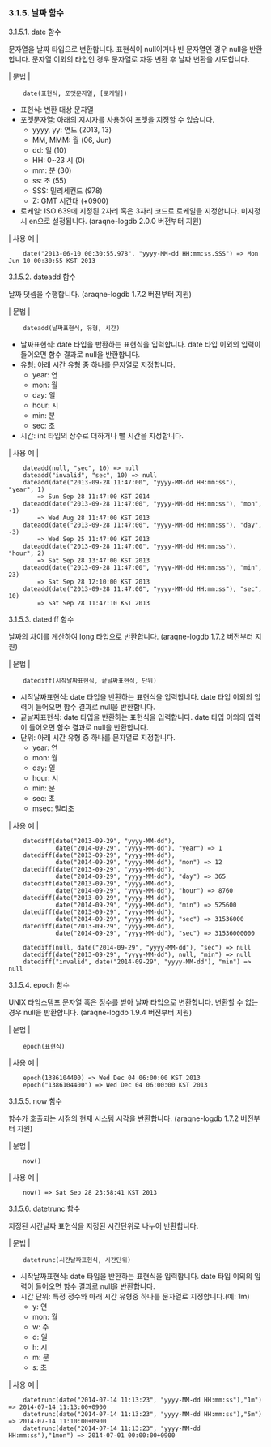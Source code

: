 ### 3.1.5. 날짜 함수

3.1.5.1. date 함수

문자열을 날짜 타입으로 변환합니다. 표현식이 null이거나 빈 문자열인 경우 null을 반환합니다. 문자열 이외의 타입인 경우 문자열로 자동 변환 후 날짜 변환을 시도합니다.

\| 문법 \|

~~~~
	date(표현식, 포맷문자열, [로케일])
~~~~

 * 표현식: 변환 대상 문자열
 * 포맷문자열: 아래의 지시자를 사용하여 포맷을 지정할 수 있습니다.
     * yyyy, yy: 연도 (2013, 13)
     * MM, MMM: 월 (06, Jun)
     * dd: 일 (10)
     * HH: 0~23 시 (0)
     * mm: 분 (30)
     * ss: 초 (55)
     * SSS: 밀리세컨드 (978)
     * Z: GMT 시간대 (+0900)
 * 로케일: ISO 639에 지정된 2자리 혹은 3자리 코드로 로케일을 지정합니다. 미지정 시 en으로 설정됩니다. (araqne-logdb 2.0.0 버전부터 지원)

\| 사용 예 \|

~~~~
	date("2013-06-10 00:30:55.978", "yyyy-MM-dd HH:mm:ss.SSS") => Mon Jun 10 00:30:55 KST 2013
~~~~

3.1.5.2. dateadd 함수

날짜 덧셈을 수행합니다. (araqne-logdb 1.7.2 버전부터 지원)

\| 문법 \|

~~~~
	dateadd(날짜표현식, 유형, 시간)
~~~~

 * 날짜표현식: date 타입을 반환하는 표현식을 입력합니다. date 타입 이외의 입력이 들어오면 함수 결과로 null을 반환합니다.
 * 유형: 아래 시간 유형 중 하나를 문자열로 지정합니다.   
     * year: 연
     * mon: 월
     * day: 일
     * hour: 시
     * min: 분
     * sec: 초
 * 시간: int 타입의 상수로 더하거나 뺄 시간을 지정합니다.

\| 사용 예 \|

~~~~
	dateadd(null, "sec", 10) => null
	dateadd("invalid", "sec", 10) => null
	dateadd(date("2013-09-28 11:47:00", "yyyy-MM-dd HH:mm:ss"), "year", 1) 
		=> Sun Sep 28 11:47:00 KST 2014
	dateadd(date("2013-09-28 11:47:00", "yyyy-MM-dd HH:mm:ss"), "mon", -1) 
		=> Wed Aug 28 11:47:00 KST 2013
	dateadd(date("2013-09-28 11:47:00", "yyyy-MM-dd HH:mm:ss"), "day", -3) 
		=> Wed Sep 25 11:47:00 KST 2013
	dateadd(date("2013-09-28 11:47:00", "yyyy-MM-dd HH:mm:ss"), "hour", 2) 
		=> Sat Sep 28 13:47:00 KST 2013
	dateadd(date("2013-09-28 11:47:00", "yyyy-MM-dd HH:mm:ss"), "min", 23) 
		=> Sat Sep 28 12:10:00 KST 2013
	dateadd(date("2013-09-28 11:47:00", "yyyy-MM-dd HH:mm:ss"), "sec", 10) 
		=> Sat Sep 28 11:47:10 KST 2013
~~~~

3.1.5.3. datediff 함수

날짜의 차이를 계산하여 long 타입으로 반환합니다. (araqne-logdb 1.7.2 버전부터 지원)

\| 문법 \|

~~~~
	datediff(시작날짜표현식, 끝날짜표현식, 단위)
~~~~

 * 시작날짜표현식: date 타입을 반환하는 표현식을 입력합니다. date 타입 이외의 입력이 들어오면 함수 결과로 null을 반환합니다.
 * 끝날짜표현식: date 타입을 반환하는 표현식을 입력합니다. date 타입 이외의 입력이 들어오면 함수 결과로 null을 반환합니다.
 * 단위: 아래 시간 유형 중 하나를 문자열로 지정합니다.
     * year: 연
     * mon: 월
     * day: 일
     * hour: 시
     * min: 분
     * sec: 초
	 * msec: 밀리초

\| 사용 예 \|

~~~~
	datediff(date("2013-09-29", "yyyy-MM-dd"), 
		     date("2014-09-29", "yyyy-MM-dd"), "year") => 1
	datediff(date("2013-09-29", "yyyy-MM-dd"), 
		     date("2014-09-29", "yyyy-MM-dd"), "mon") => 12
	datediff(date("2013-09-29", "yyyy-MM-dd"), 
		     date("2014-09-29", "yyyy-MM-dd"), "day") => 365
	datediff(date("2013-09-29", "yyyy-MM-dd"), 
	         date("2014-09-29", "yyyy-MM-dd"), "hour") => 8760
	datediff(date("2013-09-29", "yyyy-MM-dd"), 
	         date("2014-09-29", "yyyy-MM-dd"), "min") => 525600
	datediff(date("2013-09-29", "yyyy-MM-dd"), 
	         date("2014-09-29", "yyyy-MM-dd"), "sec") => 31536000
	datediff(date("2013-09-29", "yyyy-MM-dd"), 
	         date("2014-09-29", "yyyy-MM-dd"), "sec") => 31536000000
			 
	datediff(null, date("2014-09-29", "yyyy-MM-dd"), "sec") => null
	datediff(date("2013-09-29", "yyyy-MM-dd"), null, "min") => null
	datediff("invalid", date("2014-09-29", "yyyy-MM-dd"), "min") => null
~~~~

3.1.5.4. epoch 함수

UNIX 타임스탬프 문자열 혹은 정수를 받아 날짜 타입으로 변환합니다. 변환할 수 없는 경우 null을 반환합니다. (araqne-logdb 1.9.4 버전부터 지원)

\| 문법 \|

~~~~
	epoch(표현식)
~~~~

\| 사용 예 \|

~~~~
	epoch(1386104400) => Wed Dec 04 06:00:00 KST 2013
	epoch("1386104400") => Wed Dec 04 06:00:00 KST 2013
~~~~

3.1.5.5. now 함수

함수가 호출되는 시점의 현재 시스템 시각을 반환합니다. (araqne-logdb 1.7.2 버전부터 지원)

\| 문법 \|

~~~~
	now()
~~~~

\| 사용 예 \|

~~~~
	now() => Sat Sep 28 23:58:41 KST 2013
~~~~

3.1.5.6. datetrunc 함수

지정된 시간날짜 표현식을 지정된 시간단위로 나누어 반환합니다.

\| 문법 \|

~~~~
	datetrunc(시간날짜표현식, 시간단위)
~~~~

* 시작날짜표현식: date 타입을 반환하는 표현식을 입력합니다. date 타입 이외의 입력이 들어오면 함수 결과로 null을 반환합니다.
* 시간 단위: 특정 정수와 아래 시간 유형중 하나를 문자열로 지정합니다.(예: 1m)
     * y: 연
     * mon: 월
     * w: 주
     * d: 일
     * h: 시
     * m: 분
     * s: 초

\| 사용 예 \|

~~~~
	datetrunc(date("2014-07-14 11:13:23", "yyyy-MM-dd HH:mm:ss"),"1m") => 2014-07-14 11:13:00+0900
    datetrunc(date("2014-07-14 11:13:23", "yyyy-MM-dd HH:mm:ss"),"5m") => 2014-07-14 11:10:00+0900
    datetrunc(date("2014-07-14 11:13:23", "yyyy-MM-dd HH:mm:ss"),"1mon") => 2014-07-01 00:00:00+0900
~~~~